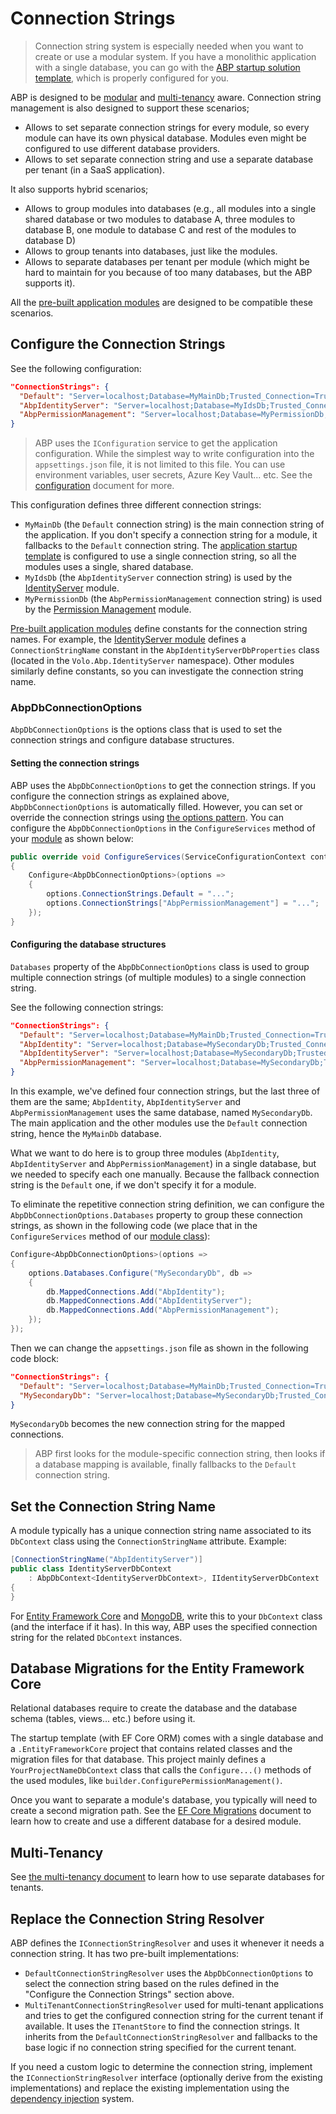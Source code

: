# Connection Strings

> Connection string system is especially needed when you want to create or use a modular system. If you have a monolithic application with a single database, you can go with the [ABP startup solution template](../../solution-templates/layered-web-application), which is properly configured for you.

ABP is designed to be [modular](../architecture/modularity/basics.md) and [multi-tenancy](../architecture/multi-tenancy) aware. Connection string management is also designed to support these scenarios;

* Allows to set separate connection strings for every module, so every module can have its own physical database. Modules even might be configured to use different database providers.
* Allows to set separate connection string and use a separate database per tenant (in a SaaS application).

It also supports hybrid scenarios;

* Allows to group modules into databases (e.g., all modules into a single shared database or two modules to database A, three modules to database B, one module to database C and rest of the modules to database D)
* Allows to group tenants into databases, just like the modules.
* Allows to separate databases per tenant per module (which might be hard to maintain for you because of too many databases, but the ABP supports it).

All the [pre-built application modules](../../modules) are designed to be compatible these scenarios.

## Configure the Connection Strings

See the following configuration:

````json
"ConnectionStrings": {
  "Default": "Server=localhost;Database=MyMainDb;Trusted_Connection=True;",
  "AbpIdentityServer": "Server=localhost;Database=MyIdsDb;Trusted_Connection=True;",
  "AbpPermissionManagement": "Server=localhost;Database=MyPermissionDb;Trusted_Connection=True;"
}
````

> ABP uses the `IConfiguration` service to get the application configuration. While the simplest way to write configuration into the `appsettings.json` file, it is not limited to this file. You can use environment variables, user secrets, Azure Key Vault... etc. See the [configuration](./configuration.md) document for more.

This configuration defines three different connection strings:

* `MyMainDb` (the `Default` connection string) is the main connection string of the application. If you don't specify a connection string for a module, it fallbacks to the `Default` connection string. The [application startup template](../../solution-templates/layered-web-application) is configured to use a single connection string, so all the modules uses a single, shared database.
* `MyIdsDb` (the `AbpIdentityServer` connection string) is used by the [IdentityServer](../../modules/identity.md) module.
* `MyPermissionDb` (the `AbpPermissionManagement` connection string) is used by the [Permission Management](../../modules/permission-management.md) module.

[Pre-built application modules](../../modules) define constants for the connection string names. For example, the [IdentityServer module](../../modules/identity-server.md) defines a ` ConnectionStringName ` constant in the ` AbpIdentityServerDbProperties ` class (located in the ` Volo.Abp.IdentityServer ` namespace). Other modules similarly define constants, so you can investigate the connection string name.

### AbpDbConnectionOptions

`AbpDbConnectionOptions` is the options class that is used to set the connection strings and configure database structures.

#### Setting the connection strings

ABP uses the `AbpDbConnectionOptions` to get the connection strings. If you configure the connection strings as explained above, `AbpDbConnectionOptions` is automatically filled. However, you can set or override the connection strings using [the options pattern](./options.md). You can configure the `AbpDbConnectionOptions` in the `ConfigureServices` method of your [module](../architecture/modularity/basics.md) as shown below:

````csharp
public override void ConfigureServices(ServiceConfigurationContext context)
{
    Configure<AbpDbConnectionOptions>(options =>
    {
        options.ConnectionStrings.Default = "...";
        options.ConnectionStrings["AbpPermissionManagement"] = "...";
    });
}
````

#### Configuring the database structures

`Databases` property of the `AbpDbConnectionOptions` class is used to group multiple connection strings (of multiple modules) to a single connection string.

See the following connection strings:

````json
"ConnectionStrings": {
  "Default": "Server=localhost;Database=MyMainDb;Trusted_Connection=True;",
  "AbpIdentity": "Server=localhost;Database=MySecondaryDb;Trusted_Connection=True;",
  "AbpIdentityServer": "Server=localhost;Database=MySecondaryDb;Trusted_Connection=True;",
  "AbpPermissionManagement": "Server=localhost;Database=MySecondaryDb;Trusted_Connection=True;"
}
````

In this example, we've defined four connection strings, but the last three of them are the same; `AbpIdentity`, `AbpIdentityServer` and `AbpPermissionManagement` uses the same database, named `MySecondaryDb`. The main application and the other modules use the `Default` connection string, hence the `MyMainDb` database.

What we want to do here is to group three modules (`AbpIdentity`, `AbpIdentityServer` and `AbpPermissionManagement`) in a single database, but we needed to specify each one manually. Because the fallback connection string is the `Default` one, if we don't specify it for a module.

To eliminate the repetitive connection string definition, we can configure the `AbpDbConnectionOptions.Databases` property to group these connection strings, as shown in the following code (we place that in the `ConfigureServices` method of our [module class](../architecture/modularity/basics.md)):

````csharp
Configure<AbpDbConnectionOptions>(options =>
{
    options.Databases.Configure("MySecondaryDb", db =>
    {
        db.MappedConnections.Add("AbpIdentity");
        db.MappedConnections.Add("AbpIdentityServer");
        db.MappedConnections.Add("AbpPermissionManagement");
    });
});
````

Then we can change the `appsettings.json` file as shown in the following code block:

````json
"ConnectionStrings": {
  "Default": "Server=localhost;Database=MyMainDb;Trusted_Connection=True;",
  "MySecondaryDb": "Server=localhost;Database=MySecondaryDb;Trusted_Connection=True;"
}
````

`MySecondaryDb` becomes the new connection string for the mapped connections.

> ABP first looks for the module-specific connection string, then looks if a database mapping is available, finally fallbacks to the `Default` connection string.

## Set the Connection String Name

A module typically has a unique connection string name associated to its `DbContext` class using the `ConnectionStringName` attribute. Example:

````csharp
[ConnectionStringName("AbpIdentityServer")]
public class IdentityServerDbContext
    : AbpDbContext<IdentityServerDbContext>, IIdentityServerDbContext
{
}
````

For [Entity Framework Core](../data/entity-framework-core) and [MongoDB](../data/mongodb), write this to your `DbContext` class (and the interface if it has). In this way, ABP uses the specified connection string for the related `DbContext` instances.

## Database Migrations for the Entity Framework Core

Relational databases require to create the database and the database schema (tables, views... etc.) before using it.

The startup template (with EF Core ORM) comes with a single database and a `.EntityFrameworkCore` project that contains related classes and the migration files for that database. This project mainly defines a `YourProjectNameDbContext` class that calls the `Configure...()` methods of the used modules, like `builder.ConfigurePermissionManagement()`.

Once you want to separate a module's database, you typically will need to create a second migration path. See the [EF Core Migrations](../data/entity-framework-core/migrations.md) document to learn how to create and use a different database for a desired module.

## Multi-Tenancy

See [the multi-tenancy document](../architecture/multi-tenancy) to learn how to use separate databases for tenants.

## Replace the Connection String Resolver

ABP defines the `IConnectionStringResolver` and uses it whenever it needs a connection string. It has two pre-built implementations:

* `DefaultConnectionStringResolver` uses the `AbpDbConnectionOptions` to select the connection string based on the rules defined in the "Configure the Connection Strings" section above.
* `MultiTenantConnectionStringResolver` used for multi-tenant applications and tries to get the configured connection string for the current tenant if available. It uses the `ITenantStore` to find the connection strings. It inherits from the `DefaultConnectionStringResolver` and fallbacks to the base logic if no connection string specified for the current tenant.

If you need a custom logic to determine the connection string, implement the `IConnectionStringResolver` interface (optionally derive from the existing implementations) and replace the existing implementation using the [dependency injection](./dependency-injection.md) system.